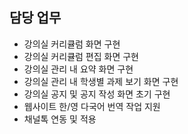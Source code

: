 ## 담당 업무

- 강의실 커리큘럼 화면 구현
- 강의실 커리큘럼 편집 화면 구현
- 강의실 관리 내 요약 화면 구현
- 강의실 관리 내 학생별 과제 보기 화면 구현
- 강의실 공지 및 공지 작성 화면 초기 구현
- 웹사이트 한/영 다국어 번역 작업 지원
- 채널톡 연동 및 적용
